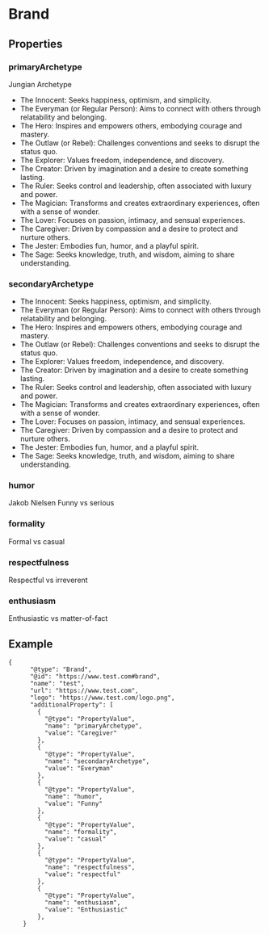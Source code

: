 # Brand

## Properties

### primaryArchetype
Jungian Archetype
- The Innocent: Seeks happiness, optimism, and simplicity. 
- The Everyman (or Regular Person): Aims to connect with others through relatability and belonging. 
- The Hero: Inspires and empowers others, embodying courage and mastery. 
- The Outlaw (or Rebel): Challenges conventions and seeks to disrupt the status quo. 
- The Explorer: Values freedom, independence, and discovery. 
- The Creator: Driven by imagination and a desire to create something lasting. 
- The Ruler: Seeks control and leadership, often associated with luxury and power. 
- The Magician: Transforms and creates extraordinary experiences, often with a sense of wonder. 
- The Lover: Focuses on passion, intimacy, and sensual experiences. 
- The Caregiver: Driven by compassion and a desire to protect and nurture others. 
- The Jester: Embodies fun, humor, and a playful spirit. 
- The Sage: Seeks knowledge, truth, and wisdom, aiming to share understanding. 

### secondaryArchetype
- The Innocent: Seeks happiness, optimism, and simplicity. 
- The Everyman (or Regular Person): Aims to connect with others through relatability and belonging. 
- The Hero: Inspires and empowers others, embodying courage and mastery. 
- The Outlaw (or Rebel): Challenges conventions and seeks to disrupt the status quo. 
- The Explorer: Values freedom, independence, and discovery. 
- The Creator: Driven by imagination and a desire to create something lasting. 
- The Ruler: Seeks control and leadership, often associated with luxury and power. 
- The Magician: Transforms and creates extraordinary experiences, often with a sense of wonder. 
- The Lover: Focuses on passion, intimacy, and sensual experiences. 
- The Caregiver: Driven by compassion and a desire to protect and nurture others. 
- The Jester: Embodies fun, humor, and a playful spirit. 
- The Sage: Seeks knowledge, truth, and wisdom, aiming to share understanding. 


### humor
Jakob Nielsen
Funny vs serious


### formality
Formal vs casual


### respectfulness
Respectful vs irreverent


### enthusiasm
Enthusiastic vs matter-of-fact


## Example

```
{
      "@type": "Brand",
      "@id": "https://www.test.com#brand",
      "name": "test",
      "url": "https://www.test.com",
      "logo": "https://www.test.com/logo.png",
      "additionalProperty": [
        {
          "@type": "PropertyValue",
          "name": "primaryArchetype",
          "value": "Caregiver"
        },
        {
          "@type": "PropertyValue",
          "name": "secondaryArchetype",
          "value": "Everyman"
        },
        {
          "@type": "PropertyValue",
          "name": "humor",
          "value": "Funny"
        },
        {
          "@type": "PropertyValue",
          "name": "formality",
          "value": "casual"
        },
        {
          "@type": "PropertyValue",
          "name": "respectfulness",
          "value": "respectful"
        },
        {
          "@type": "PropertyValue",
          "name": "enthusiasm",
          "value": "Enthusiastic"
        },
    }

```

